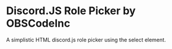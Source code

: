 # Discord.JS Role Picker by OBSCodeInc
A simplistic HTML discord.js role picker using the select element.
